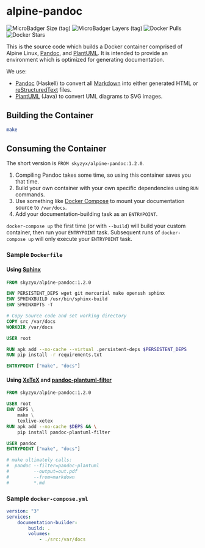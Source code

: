 # alpine-pandoc

![MicroBadger Size (tag)](https://img.shields.io/microbadger/image-size/skyzyx/alpine-pandoc/1.2.0?style=for-the-badge)
![MicroBadger Layers (tag)](https://img.shields.io/microbadger/layers/skyzyx/alpine-pandoc/1.2.0?style=for-the-badge)
![Docker Pulls](https://img.shields.io/docker/pulls/skyzyx/alpine-pandoc?style=for-the-badge)
![Docker Stars](https://img.shields.io/docker/stars/skyzyx/alpine-pandoc?style=for-the-badge)

This is the source code which builds a Docker container comprised of Alpine Linux, [Pandoc], and [PlantUML].
It is intended to provide an environment which is optimized for generating documentation.

We use:

* [Pandoc] (Haskell) to convert all [Markdown] into either generated HTML or [reStructuredText] files.
* [PlantUML] (Java) to convert UML diagrams to SVG images.

## Building the Container

```bash
make
```

## Consuming the Container

The short version is `FROM skyzyx/alpine-pandoc:1.2.0`.

1. Compiling Pandoc takes some time, so using this container saves you that time.
1. Build your own container with your own specific dependencies using `RUN` commands.
1. Use something like [Docker Compose] to mount your documentation source to `/var/docs`.
1. Add your documentation-building task as an `ENTRYPOINT`.

`docker-compose up` the first time (or with `--build`) will build your custom container, then run your `ENTRYPOINT` task.
Subsequent runs of `docker-compose up` will only execute your `ENTRYPOINT` task.

### Sample `Dockerfile`

#### Using [Sphinx]

```Dockerfile
FROM skyzyx/alpine-pandoc:1.2.0

ENV PERSISTENT_DEPS wget git mercurial make openssh sphinx
ENV SPHINXBUILD /usr/bin/sphinx-build
ENV SPHINXOPTS -T

# Copy Source code and set working directory
COPY src /var/docs
WORKDIR /var/docs

USER root

RUN apk add --no-cache --virtual .persistent-deps $PERSISTENT_DEPS
RUN pip install -r requirements.txt

ENTRYPOINT ["make", "docs"]
```

#### Using [XeTeX] and [pandoc-plantuml-filter]

```Dockerfile
FROM skyzyx/alpine-pandoc:1.2.0

USER root
ENV DEPS \
    make \
    texlive-xetex
RUN apk add --no-cache $DEPS && \
    pip install pandoc-plantuml-filter

USER pandoc
ENTRYPOINT ["make", "docs"]

# make ultimately calls:
#  pandoc --filter=pandoc-plantuml
#         --output=out.pdf
#         --from=markdown
#         *.md
```

### Sample `docker-compose.yml`

```yaml
version: "3"
services:
    documentation-builder:
        build: .
        volumes:
            - ./src:/var/docs
```

[Docker Compose]: https://docs.docker.com/compose/
[Markdown]: http://commonmark.org
[Pandoc]: http://pandoc.org
[pandoc-plantuml-filter]: https://github.com/timofurrer/pandoc-plantuml-filter
[PlantUML]: http://plantuml.com
[reStructuredText]: http://docutils.sourceforge.net/rst.html
[Sphinx]: http://www.sphinx-doc.org
[XeTeX]: http://xetex.sourceforge.net/
